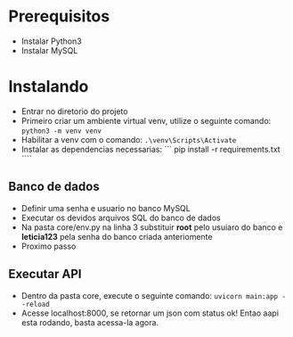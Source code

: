 # Prerequisitos
- Instalar Python3
- Instalar MySQL
# Instalando
- Entrar no diretorio do projeto
- Primeiro criar um ambiente virtual venv, utilize o seguinte comando:
``` python3 -m venv venv ```
- Habilitar a venv com o comando: ```.\venv\Scripts\Activate```
- Instalar as dependencias necessarias: ``` pip install -r requirements.txt ````
## Banco de dados
- Definir uma senha e usuario no banco MySQL
- Executar os devidos arquivos SQL do banco de dados
- Na pasta core/env.py na linha 3 substituir <strong>root</strong> pelo usuiaro do banco e <strong>leticia123</strong> pela senha do banco criada anteriomente
- Proximo passo
## Executar API
- Dentro da pasta core, execute o seguinte comando: ``` uvicorn main:app --reload ```
- Acesse localhost:8000, se retornar um json com status ok! Entao aapi esta rodando, basta acessa-la agora.
                                              
